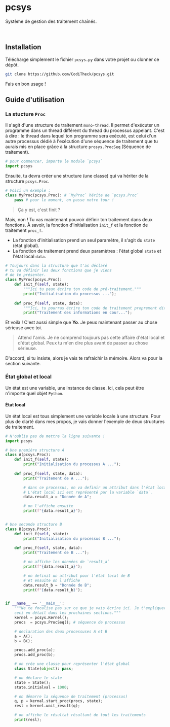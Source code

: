 # pcsys
Système de gestion des traitement chaînés.

<br/>

## Installation
Télécharge simplement le fichier `pcsys.py` dans votre projet ou clonner ce dépôt.

```sh
git clone https://github.com/CodiTheck/pcsys.git
```

Fais en bon usage !

## Guide d'utilisation

### La stucture `Proc`
<p>

Il s'agit d'une structure de traitement `mono-thread`. Il permet d'exécuter un programme dans un thread différent du thread du processus appelant. C'est à dire : le thread dans
lequel ton programme sera exécuté, est celui d'un autre processus dédié à l'exécution
d'une séquence de traitement que tu aurais mis en place grâce à la structure 
`prosys.ProcSeq` (Séquence de traitement).

```python
# pour commencer, importe le module `pcsys`
import pcsys
```

Ensuite, tu devra créer une structure (une classe) qui va hériter de la structure 
`pcsys.Proc`.

```python
# Voici un exemple :
class MyProc(pcsys.Proc): # `MyProc` hérite de `pcsys.Proc`
    pass # pour le moment, on passe notre tour !

```
</p>

> Ça y est, c'est finit ?

<p>

Mais, non ! Tu vas maintenant pouvoir définir ton traitement dans deux fonctions. À savoir, la fonction d'initialisation `init_f` et la fonction de traitement `proc_f`.
- La fonction d'initialisation prend un seul paramètre, il s'agit du `state` 
(état global).
- La fonction de traitement prend deux paramètres : l'état global `state` et 
l'état local `data`.

```python
# Toujours dans la structure que t'as déclaré
# tu va définir les deux fonctions que je viens 
# de te présenter.
class MyProc(pcsys.Proc):
    def init_f(self, state):
        """Ici tu peux écrire ton code de pré-traitement."""
        print("Initialisation du processus ...");
    
    def proc_f(self, state, data):
        """Ici, tu pourras écrire ton code de traitement proprement dite."""
        print("Traitement des informations en cour...");

```

Et voilà ! C'est aussi simple que **Yo**. Je peux maintenant passer au chose sérieuse
avec toi.

</p>

> Attend l'amis. Je ne comprend toujours pas cette affaire d'état local et d'état global.
> Peux tu m'en dire plus avant de passer au chose sérieuse.

D'accord, si tu insiste, alors je vais te rafraichir la mémoire. Alors va pour la
section suivante.

### État global et local

Un état est une variable, une instance de classe. Ici, cela peut être n'importe quel
objet `Python`. 

#### État local
<p>
Un état local est tous simplement une variable locale à une structure. Pour plus de clarté dans mes propos, je vais donner l'exemple de deux structures de traitement.

```python
# N'oublie pas de mettre la ligne suivante !
import pcsys

# Une première structure A
class A(pcsys.Proc):
    def init_f(self, state):
        print("Initialisation du processus A ...");
    
    def proc_f(self, state, data):
        print("Traitement de A ...");

        # dans ce processus, on va definir un attribut dans l'état local
        # L'état local ici est représenté par la variable `data`.
        data.result_a = "Donnée de A";

        # on l'affiche ensuite
        print(f"{data.result_a}");


# Une seconde structure B
class B(pcsys.Proc):
    def init_f(self, state):
        print("Initialisation du processus B ...");
    
    def proc_f(self, state, data):
        print("Traitement de B ...");

        # on affiche les données de `result_a`
        print(f"{data.result_a}");

        # on definit un attribut pour l'état local de B
        # et ensuite on l'affiche
        data.result_b = "Donnée de B";
        print(f"{data.result_b}");


if __name__ == '__main__':
    """Ne te focalise pas sur ce que je vais écrire ici. Je t'expliquerai tous
    ceci en détail dans les prochaines sections."""
    kernel = pcsys.Kernel();
    procs  = pcsys.ProcSeq(); # séquence de processus

    # declaration des deux processuses A et B
    a = A();
    b = B();

    procs.add_proc(a);
    procs.add_proc(b);

    # on crée une classe pour représenter l'état global
    class State(object): pass;

    # on déclare le state
    state = State();
    state.initialval = 1000;

    # on démarre la séquence de traitement (processus)
    q, p = kernal.start_proc(procs, state);
    resl = kernel.wait_result(q);

    # on affiche le résultat résultant de tout les traitements
    print(resl);

```

</p>


<br/>
<br/>
